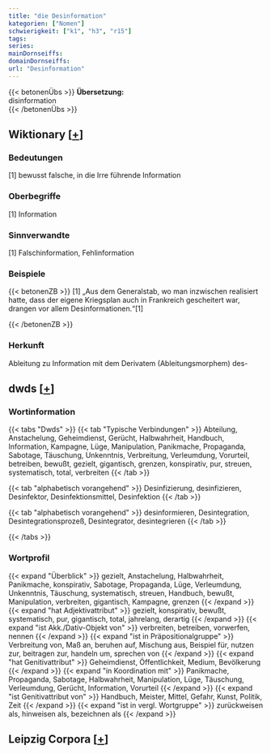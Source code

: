 ```yaml
---
title: "die Desinformation"
kategorien: ["Nomen"]
schwierigkeit: ["k1", "h3", "r15"]
tags:
series:
mainDornseiffs:
domainDornseiffs:
url: "Desinformation"
---
```


{{< betonenÜbs >}}
**Übersetzung:**  
disinformation  
{{< /betonenÜbs >}}

## Wiktionary [[+](https://de.wiktionary.org/wiki/Desinformation)]

### Bedeutungen
[1] bewusst falsche, in die Irre führende Information  

### Oberbegriffe
[1] Information  

### Sinnverwandte
[1] Falschinformation, Fehlinformation  

### Beispiele
{{< betonenZB >}}
[1] „Aus dem Generalstab, wo man inzwischen realisiert hatte, dass der eigene Kriegsplan auch in Frankreich gescheitert war, drangen vor allem Desinformationen.“[1]  

{{< /betonenZB >}}
### Herkunft
Ableitung zu Information mit dem Derivatem (Ableitungsmorphem) des-  



## dwds [[+](https://www.dwds.de/wb/Desinformation)]

### Wortinformation
{{< tabs "Dwds" >}}
{{< tab "Typische Verbindungen" >}}
Abteilung, Anstachelung, Geheimdienst, Gerücht, Halbwahrheit, Handbuch, Information, Kampagne, Lüge, Manipulation, Panikmache, Propaganda, Sabotage, Täuschung, Unkenntnis, Verbreitung, Verleumdung, Vorurteil, betreiben, bewußt, gezielt, gigantisch, grenzen, konspirativ, pur, streuen, systematisch, total, verbreiten
{{< /tab >}}

{{< tab "alphabetisch vorangehend" >}}
Desinfizierung, desinfizieren, Desinfektor, Desinfektionsmittel, Desinfektion
{{< /tab >}}

{{< tab "alphabetisch vorangehend" >}}
desinformieren, Desintegration, Desintegrationsprozeß, Desintegrator, desintegrieren
{{< /tab >}}

{{< /tabs >}}

### Wortprofil
{{< expand "Überblick" >}} gezielt, Anstachelung, Halbwahrheit, Panikmache, konspirativ, Sabotage, Propaganda, Lüge, Verleumdung, Unkenntnis, Täuschung, systematisch, streuen, Handbuch, bewußt, Manipulation, verbreiten, gigantisch, Kampagne, grenzen {{< /expand >}}
{{< expand "hat Adjektivattribut" >}} gezielt, konspirativ, bewußt, systematisch, pur, gigantisch, total, jahrelang, derartig {{< /expand >}}
{{< expand "ist Akk./Dativ-Objekt von" >}} verbreiten, betreiben, vorwerfen, nennen {{< /expand >}}
{{< expand "ist in Präpositionalgruppe" >}} Verbreitung von, Maß an, beruhen auf, Mischung aus, Beispiel für, nutzen zur, beitragen zur, handeln um, sprechen von {{< /expand >}}
{{< expand "hat Genitivattribut" >}} Geheimdienst, Öffentlichkeit, Medium, Bevölkerung {{< /expand >}}
{{< expand "in Koordination mit" >}} Panikmache, Propaganda, Sabotage, Halbwahrheit, Manipulation, Lüge, Täuschung, Verleumdung, Gerücht, Information, Vorurteil {{< /expand >}}
{{< expand "ist Genitivattribut von" >}} Handbuch, Meister, Mittel, Gefahr, Kunst, Politik, Zeit {{< /expand >}}
{{< expand "ist in vergl. Wortgruppe" >}} zurückweisen als, hinweisen als, bezeichnen als {{< /expand >}}

## Leipzig Corpora [[+](https://corpora.uni-leipzig.de/en/res?word=Desinformation&corpusId=deu_newscrawl-public_2018)]

